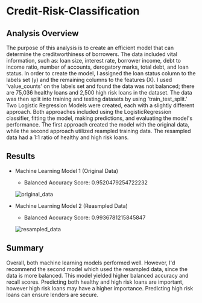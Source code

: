 # Credit-Risk-Classification

## Analysis Overview
The purpose of this analysis is to create an efficient model that can determine the creditworthiness of borrowers. The data included vital information, such as: loan size, interest rate, borrower income, debt to income ratio, number of accounts, derogatory marks, total debt, and loan status. In order to create the model, I assigned the loan status column to the labels set (y) and the remaining columns to the features (X). I used 'value_counts' on the labels set and found the data was not balanced; there are 75,036 healthy loans and 2,500 high risk loans in the dataset. The data was then split into training and testing datasets by using 'train_test_split.' Two Logistic Regression Models were created, each with a slightly different approach. Both approaches included using the LogisticRegression classifier, fitting the model, making predictions, and evaluating the model's performance. The first approach created the model with the original data, while the second approach utilized reampled training data. The resampled data had a 1:1 ratio of healthy and high risk loans.

## Results
 - Machine Learning Model 1 (Original Data)
    - Balanced Accuracy Score: 0.9520479254722232
    
    ![original_data](https://user-images.githubusercontent.com/119361768/236379890-64360eb3-5e02-421f-a448-ec3b09c7da95.png)

 
 - Machine Learning Model 2 (Reasmpled Data)
    - Balanced Accuracy Score: 0.9936781215845847
    
    ![resampled_data](https://user-images.githubusercontent.com/119361768/236379905-efd6555e-dfb8-4443-96f0-2bbe49f8b1e7.png)

## Summary
Overall, both machine learning models performed well. However, I'd recommend the second model which used the resampled data, since the data is more balanced. This model yielded higher balanced accuracy and recall scores. Predicting both healthy and high risk loans are important, however high risk loans may have a higher importance. Predicting high risk loans can ensure lenders are secure.
